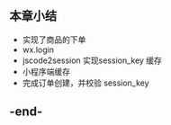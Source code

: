 
## 本章小结
- 实现了商品的下单
- wx.login
- jscode2session 实现session_key 缓存
- 小程序端缓存
- 完成订单创建，并校验 session_key

## -end-


